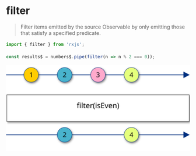 # filter

> Filter items emitted by the source Observable by only emitting those that satisfy a specified predicate. 

```typescript
import { filter } from 'rxjs';

const results$ = numbers$.pipe(filter(n => n % 2 === 0));
```

![w-1000 center](../../assets/images/diagrams/operator_filter.svg)